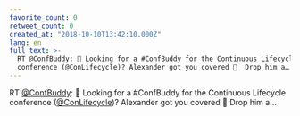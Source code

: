 ```yaml
---
favorite_count: 0
retweet_count: 0
created_at: "2018-10-10T13:42:10.000Z"
lang: en
full_text: >-
  RT @ConfBuddy: 👋 Looking for a #ConfBuddy for the Continuous Lifecycle
  conference (@ConLifecycle)? Alexander got you covered 🎉  Drop him a…
---
```


RT [@ConfBuddy](https://twitter.com/ConfBuddy): 👋 Looking for a #ConfBuddy for
the Continuous Lifecycle conference
([@ConLifecycle](https://twitter.com/ConLifecycle))? Alexander got you covered
🎉 Drop him a…

